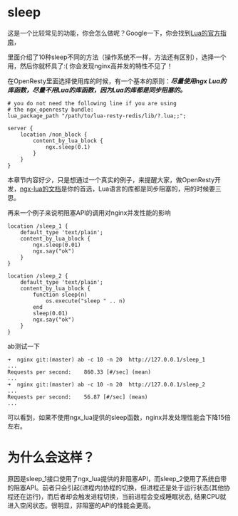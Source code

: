 # sleep

这是一个比较常见的功能，你会怎么做呢？Google一下，你会找到[Lua的官方指南](http://lua-users.org/wiki/SleepFunction)，

里面介绍了10种sleep不同的方法（操作系统不一样，方法还有区别），选择一个用，然后你就杯具了:( 你会发现nginx高并发的特性不见了！

在OpenResty里面选择使用库的时候，有一个基本的原则：***尽量使用ngx Lua的库函数，尽量不用Lua的库函数，因为Lua的库都是同步阻塞的。***

```
# you do not need the following line if you are using
# the ngx_openresty bundle:
lua_package_path "/path/to/lua-resty-redis/lib/?.lua;;";

server {
    location /non_block {
        content_by_lua_block {
            ngx.sleep(0.1)
        }
    }
}
```

本章节内容好少，只是想通过一个真实的例子，来提醒大家，做OpenResty开发，[ngx-lua的文档](http://wiki.nginx.org/HttpLuaModule)是你的首选，Lua语言的库都是同步阻塞的，用的时候要三思。

再来一个例子来说明阻塞API的调用对nginx并发性能的影响
```
location /sleep_1 {
    default_type 'text/plain';
    content_by_lua_block {
        ngx.sleep(0.01)
        ngx.say("ok")
    }
}

location /sleep_2 {
    default_type 'text/plain';
    content_by_lua_block {
        function sleep(n)
            os.execute("sleep " .. n)
        end
        sleep(0.01)
        ngx.say("ok")
    }
}
```

ab测试一下
```
➜  nginx git:(master) ab -c 10 -n 20  http://127.0.0.1/sleep_1
...
Requests per second:    860.33 [#/sec] (mean)
...
➜  nginx git:(master) ab -c 10 -n 20  http://127.0.0.1/sleep_2
...
Requests per second:    56.87 [#/sec] (mean)
...
```

可以看到，如果不使用ngx_lua提供的sleep函数，nginx并发处理性能会下降15倍左右。

# 为什么会这样？
原因是sleep_1接口使用了ngx_lua提供的非阻塞API，而sleep_2使用了系统自带的阻塞API。前者只会引起(进程内)协程的切换，但进程还是处于运行状态(其他协程还在运行)，而后者却会触发进程切换，当前进程会变成睡眠状态, 结果CPU就进入空闲状态。很明显，非阻塞的API的性能会更高。
